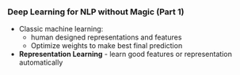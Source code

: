 ### Deep Learning for NLP without Magic (Part 1)
* Classic machine learning: 
  * human designed representations and features
  * Optimize weights to make best final prediction
* **Representation Learning** - learn good features or representation automatically

